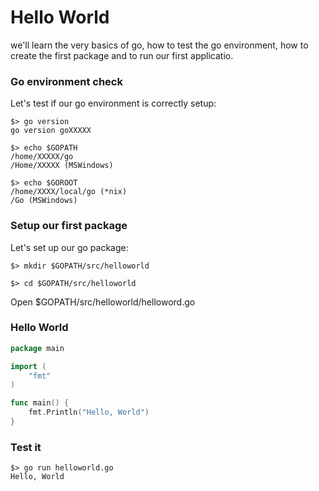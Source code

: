 # Hello World
we'll learn the very basics of go, how to test the go environment, how to create the first package and to run our first applicatio.

### Go environment check
Let's test if our go environment is correctly setup:

    $> go version
    go version goXXXXX

    $> echo $GOPATH
    /home/XXXXX/go
    /Home/XXXXX (MSWindows)
    
    $> echo $GOROOT
    /home/XXXX/local/go (*nix)
    /Go (MSWindows)

### Setup our first package
Let's set up our go package:

    $> mkdir $GOPATH/src/helloworld

    $> cd $GOPATH/src/helloworld

Open $GOPATH/src/helloworld/helloword.go

### Hello World

```go
package main

import (
    "fmt"
)

func main() {
    fmt.Println("Hello, World")
}
```

### Test it

    $> go run helloworld.go
    Hello, World
